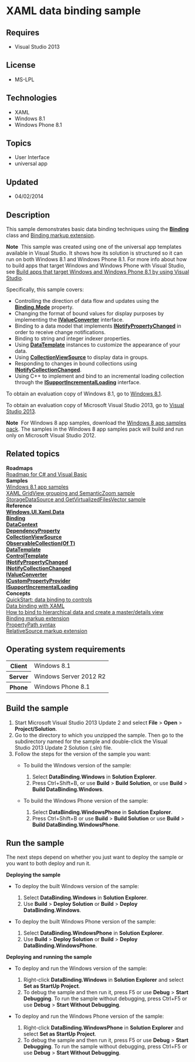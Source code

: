 # XAML data binding sample
## Requires
- Visual Studio 2013
## License
- MS-LPL
## Technologies
- XAML
- Windows 8.1
- Windows Phone 8.1
## Topics
- User Interface
- universal app
## Updated
- 04/02/2014
## Description

<div id="mainSection">
<p>This sample demonstrates basic data binding techniques using the <a href="http://msdn.microsoft.com/library/windows/apps/br209820">
<b>Binding</b></a> class and <a href="http://msdn.microsoft.com/library/windows/apps/hh758283">
Binding markup extension</a>. </p>
<p class="note"><b>Note</b>&nbsp;&nbsp;This sample was created using one of the universal app templates available in Visual Studio. It shows how its solution is structured so it can run on both Windows&nbsp;8.1 and Windows Phone 8.1. For more info about how to build apps
 that target Windows and Windows Phone with Visual Studio, see <a href="http://msdn.microsoft.com/library/windows/apps/dn609832">
Build apps that target Windows and Windows Phone 8.1 by using Visual Studio</a>.</p>
<p>Specifically, this sample covers:</p>
<ul>
<li>Controlling the direction of data flow and updates using the <a href="http://msdn.microsoft.com/library/windows/apps/br209829">
<b>Binding.Mode</b></a> property. </li><li>Changing the format of bound values for display purposes by implementing the <a href="http://msdn.microsoft.com/library/windows/apps/br209903">
<b>IValueConverter</b></a> interface. </li><li>Binding to a data model that implements <a href="http://msdn.microsoft.com/library/windows/apps/br209899">
<b>INotifyPropertyChanged</b></a> in order to receive change notifications. </li><li>Binding to string and integer indexer properties. </li><li>Using <a href="http://msdn.microsoft.com/library/windows/apps/br242348"><b>DataTemplate</b></a> instances to customize the appearance of your data.
</li><li>Using <a href="http://msdn.microsoft.com/library/windows/apps/br209833"><b>CollectionViewSource</b></a> to display data in groups.
</li><li>Responding to changes in bound collections using <a href="http://msdn.microsoft.com/library/windows/apps/ms668629">
<b>INotifyCollectionChanged</b></a>. </li><li>Using C&#43;&#43; to implement and bind to an incremental loading collection through the
<a href="http://msdn.microsoft.com/library/windows/apps/hh701916"><b>ISupportIncrementalLoading</b></a> interface.
</li></ul>
<p></p>
<p>To obtain an evaluation copy of Windows&nbsp;8.1, go to <a href="http://go.microsoft.com/fwlink/p/?linkid=301696">
Windows&nbsp;8.1</a>.</p>
<p>To obtain an evaluation copy of Microsoft Visual Studio&nbsp;2013, go to <a href="http://go.microsoft.com/fwlink/p/?linkid=301697">
Visual Studio&nbsp;2013</a>.</p>
<p></p>
<p class="note"><b>Note</b>&nbsp;&nbsp;For Windows&nbsp;8 app samples, download the <a href="http://go.microsoft.com/fwlink/p/?LinkId=301698">
Windows&nbsp;8 app samples pack</a>. The samples in the Windows&nbsp;8 app samples pack will build and run only on Microsoft Visual Studio&nbsp;2012.</p>
<p></p>
<h2><a id="related_topics"></a>Related topics</h2>
<dl><dt><b>Roadmaps</b> </dt><dt><a href="http://msdn.microsoft.com/library/windows/apps/br229583">Roadmap for C# and Visual Basic</a>
</dt><dt><b>Samples</b> </dt><dt><a href="http://go.microsoft.com/fwlink/p/?LinkId=243667">Windows 8.1 app samples</a>
</dt><dt><a href="http://go.microsoft.com/fwlink/p/?linkid=226564">XAML GridView grouping and SemanticZoom sample</a>
</dt><dt><a href="http://go.microsoft.com/fwlink/p/?linkid=228621">StorageDataSource and GetVirtualizedFilesVector sample</a>
</dt><dt><b>Reference</b> </dt><dt><a href="http://msdn.microsoft.com/library/windows/apps/br209917"><b>Windows.UI.Xaml.Data</b></a>
</dt><dt><a href="http://msdn.microsoft.com/library/windows/apps/br209820"><b>Binding</b></a>
</dt><dt><a href="http://msdn.microsoft.com/library/windows/apps/br208713"><b>DataContext</b></a>
</dt><dt><a href="http://msdn.microsoft.com/library/windows/apps/br242362"><b>DependencyProperty</b></a>
</dt><dt><a href="http://msdn.microsoft.com/library/windows/apps/br209833"><b>CollectionViewSource</b></a>
</dt><dt><a href="http://msdn.microsoft.com/library/windows/apps/ms668604"><b>ObservableCollection(Of T)</b></a>
</dt><dt><a href="http://msdn.microsoft.com/library/windows/apps/br242348"><b>DataTemplate</b></a>
</dt><dt><a href="http://msdn.microsoft.com/library/windows/apps/br209391"><b>ControlTemplate</b></a>
</dt><dt><a href="http://msdn.microsoft.com/library/windows/apps/br209899"><b>INotifyPropertyChanged</b></a>
</dt><dt><a href="http://msdn.microsoft.com/library/windows/apps/ms668629"><b>INotifyCollectionChanged</b></a>
</dt><dt><a href="http://msdn.microsoft.com/library/windows/apps/br209903"><b>IValueConverter</b></a>
</dt><dt><a href="http://msdn.microsoft.com/library/windows/apps/br209878"><b>ICustomPropertyProvider</b></a>
</dt><dt><a href="http://msdn.microsoft.com/library/windows/apps/hh701916"><b>ISupportIncrementalLoading</b></a>
</dt><dt><b>Concepts</b> </dt><dt><a href="http://msdn.microsoft.com/library/windows/apps/hh464965">QuickStart: data binding to controls</a>
</dt><dt><a href="http://msdn.microsoft.com/library/windows/apps/hh758320">Data binding with XAML</a>
</dt><dt><a href="http://msdn.microsoft.com/library/windows/apps/hh758322">How to bind to hierarchical data and create a master/details view</a>
</dt><dt><a href="http://msdn.microsoft.com/library/windows/apps/hh758283">Binding markup extension</a>
</dt><dt><a href="http://msdn.microsoft.com/library/windows/apps/jj569302">PropertyPath syntax</a>
</dt><dt><a href="http://msdn.microsoft.com/library/windows/apps/hh758284">RelativeSource markup extension</a>
</dt></dl>
<h2>Operating system requirements</h2>
<table>
<tbody>
<tr>
<th>Client</th>
<td><dt>Windows&nbsp;8.1 </dt></td>
</tr>
<tr>
<th>Server</th>
<td><dt>Windows Server&nbsp;2012&nbsp;R2 </dt></td>
</tr>
<tr>
<th>Phone</th>
<td><dt>Windows Phone 8.1 </dt></td>
</tr>
</tbody>
</table>
<h2>Build the sample</h2>
<p></p>
<ol>
<li>Start Microsoft Visual Studio&nbsp;2013 Update&nbsp;2 and select <b>File</b> &gt; <b>Open</b> &gt;
<b>Project/Solution</b>. </li><li>Go to the directory to which you unzipped the sample. Then go to the subdirectory named for the sample and double-click the Visual Studio&nbsp;2013 Update&nbsp;2 Solution (.sln) file.
</li><li>Follow the steps for the version of the sample you want:
<ul>
<li>
<p>To build the Windows version of the sample:</p>
<ol>
<li>Select <b>DataBinding.Windows</b> in <b>Solution Explorer</b>. </li><li>Press Ctrl&#43;Shift&#43;B, or use <b>Build</b> &gt; <b>Build Solution</b>, or use <b>
Build</b> &gt; <b>Build DataBinding.Windows</b>. </li></ol>
</li><li>
<p>To build the Windows Phone version of the sample:</p>
<ol>
<li>Select <b>DataBinding.WindowsPhone</b> in <b>Solution Explorer</b>. </li><li>Press Ctrl&#43;Shift&#43;B or use <b>Build</b> &gt; <b>Build Solution</b> or use <b>Build</b> &gt;
<b>Build DataBinding.WindowsPhone</b>. </li></ol>
</li></ul>
</li></ol>
<p></p>
<h2>Run the sample</h2>
<p>The next steps depend on whether you just want to deploy the sample or you want to both deploy and run it.</p>
<p><b>Deploying the sample</b></p>
<ul>
<li>
<p>To deploy the built Windows version of the sample:</p>
<ol>
<li>Select <b>DataBinding.Windows</b> in <b>Solution Explorer</b>. </li><li>Use <b>Build</b> &gt; <b>Deploy Solution</b> or <b>Build</b> &gt; <b>Deploy DataBinding.Windows</b>.
</li></ol>
</li><li>
<p>To deploy the built Windows Phone version of the sample:</p>
<ol>
<li>Select <b>DataBinding.WindowsPhone</b> in <b>Solution Explorer</b>. </li><li>Use <b>Build</b> &gt; <b>Deploy Solution</b> or <b>Build</b> &gt; <b>Deploy DataBinding.WindowsPhone</b>.
</li></ol>
</li></ul>
<p><b>Deploying and running the sample</b></p>
<ul>
<li>
<p>To deploy and run the Windows version of the sample:</p>
<ol>
<li>Right-click <b>DataBinding.Windows</b> in <b>Solution Explorer</b> and select
<b>Set as StartUp Project</b>. </li><li>To debug the sample and then run it, press F5 or use <b>Debug</b> &gt; <b>Start Debugging</b>. To run the sample without debugging, press Ctrl&#43;F5 or use
<b>Debug</b> &gt; <b>Start Without Debugging</b>. </li></ol>
</li><li>
<p>To deploy and run the Windows Phone version of the sample:</p>
<ol>
<li>Right-click <b>DataBinding.WindowsPhone</b> in <b>Solution Explorer</b> and select
<b>Set as StartUp Project</b>. </li><li>To debug the sample and then run it, press F5 or use <b>Debug</b> &gt; <b>Start Debugging</b>. To run the sample without debugging, press Ctrl&#43;F5 or use
<b>Debug</b> &gt; <b>Start Without Debugging</b>. </li></ol>
</li></ul>
</div>

